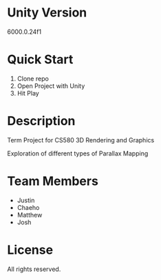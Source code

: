# Unity Version
6000.0.24f1

# Quick Start
1. Clone repo
2. Open Project with Unity
3. Hit Play

# Description
Term Project for CS580 3D Rendering and Graphics

Exploration of different types of Parallax Mapping

# Team Members
* Justin
* Chaeho
* Matthew
* Josh

# License
All rights reserved.